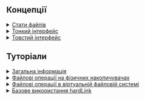 ## Концепції

<details>
  <summary><a href="./concept/Stats.md">
    Стати файлів
  </a></summary>
    Це набір атрибутів (характеристик) файла, що дозволяє файловій системі та іншим API ідентифікувати файл і виконувати операції над ним.
</details>

<details>
  <summary><a href="./concept/BasicConcepts.md">
    Тонкий інтерфейс
  </a></summary>
    Це абстрактиний інтерфейс (back-end), який містить мінімальний специфічний для кожної файлової системи набір методів та полів.
</details>

<details>
  <summary><a href="./concept/Stats.md">
    Товстий інтерфейс
  </a></summary>
  Це абстрактиний інтерфейс (front-end), набір методів, полів та алгоритмів, що реалізовані над <a href="./concept/BasicConcepts.md#тонкий-інтерфейс">тонким інтерфейсом</a>.
</details>

## Туторіали

<details>
  <summary><a href="./tutorial/Abstract.md">
    Загальна інформація
  </a></summary>
    Чому саме модуль <code>Files</code>?
</details>

<details>
  <summary><a href="./tutorial/FileProvider.md">
    Файлові операції на фізичних накопичувачах
  </a></summary>
    Як використовувати клас <code>FileProvider</code> для роботи з фізичними накопичувачами.
</details>

<details>
  <summary><a href="./tutorial/Extract.md">
    Файлові операції в віртуальній файловій системі
  </a></summary>
    Як створити файлову систему в оперативній пам'яті та працювати з нею. Виконання синхронних і асинхронних файлових операцій.
</details>

<details>
  <summary><a href="./tutorial/HardLinkBasicUse.md">
    Базове використання hardLink
  </a></summary>
    Використання базових можливостей методу <code>hardLink</code>.
</details>

